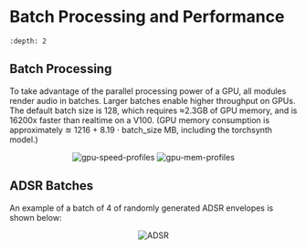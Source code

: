 Batch Processing and Performance
================================

```{contents}
:depth: 2
```

## Batch Processing

To take advantage of the parallel processing power of a GPU, all
modules render audio in batches. Larger batches enable higher
throughput on GPUs. The default batch size is 128, which requires
$\approx$2.3GB of GPU memory, and is 16200x faster than realtime on a V100.
(GPU memory consumption is approximately $\approxeq$ 1216 + 8.19
$\cdot$ batch_size MB, including the torchsynth model.)

<div align="center">

<img alt="gpu-speed-profiles" src="../_static/images/gpu-speed-profiles.svg">

<img alt="gpu-mem-profiles" src="../_static/images/gpu-mem-profiles.svg">

</div>

## ADSR Batches

An example of a batch of 4 of randomly generated ADSR envelopes is shown below:

<div align="center">

<img alt="ADSR" src="../_static/images/ADSR.svg">

</div>
